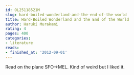 ```yaml
---
id: OL25118521M
slug: hard-boiled-wonderland-and-the-end-of-the-world
title: Hard-Boiled Wonderland and the End of the World
author: Haruki Murakami
rating: 4
pages: 400
categories:
- literature
reads:
- finished_at: '2012-09-01'
---
```

Read on the plane SFO->MEL. Kind of weird but I liked it.
